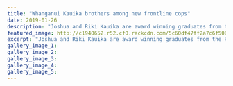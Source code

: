 ```yaml
---
title: "Whanganui Kauika brothers among new frontline cops"
date: 2019-01-26
description: "Joshua and Riki Kauika are award winning graduates from the Royal New Zealand Police College..."
featured_image: http://c1940652.r52.cf0.rackcdn.com/5c60df47ff2a7c6f500000a2/Joshua--Riki-Kauika-Police-college-26.1.19-chron.jpg
excerpt: "Joshua and Riki Kauika are award winning graduates from the Royal New Zealand Police College."
gallery_image_1: 
gallery_image_2: 
gallery_image_3: 
gallery_image_4: 
gallery_image_5: 
---
```

